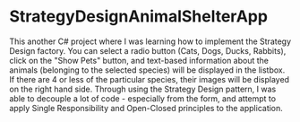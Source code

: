 StrategyDesignAnimalShelterApp
==============================

This another C# project where I was learning how to implement the Strategy Design factory. You can select a radio button (Cats, Dogs, Ducks, Rabbits), click on the "Show Pets" button, and text-based information about the animals (belonging to the selected species) will be displayed in the listbox. If there are 4 or less of the particular species, their images will be displayed on the right hand side. Through using the Strategy Design pattern, I was able to decouple a lot of code - especially from the form, and attempt to apply Single Responsibility and Open-Closed principles to the application.
